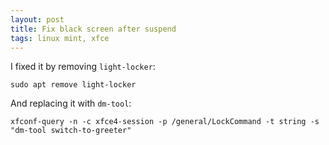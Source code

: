 ```yaml
---
layout: post
title: Fix black screen after suspend
tags: linux mint, xfce
---
```

I fixed it by removing `light-locker`:

    sudo apt remove light-locker

And replacing it with `dm-tool`:

    xfconf-query -n -c xfce4-session -p /general/LockCommand -t string -s "dm-tool switch-to-greeter"
